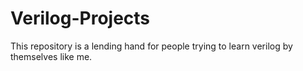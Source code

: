 # Verilog-Projects
This repository is a lending hand for people trying to learn verilog by themselves like me.

